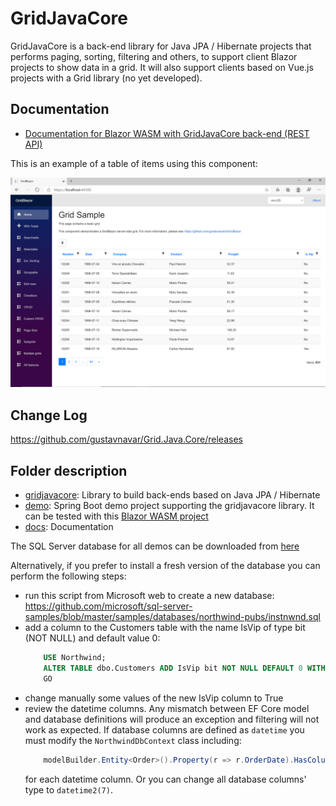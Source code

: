 # GridJavaCore

GridJavaCore is a back-end library for Java JPA / Hibernate projects that performs paging, sorting, filtering and others, to support client Blazor projects to show data in a grid. It will also support clients based on Vue.js projects with a Grid library (no yet developed).

## Documentation
* [Documentation for Blazor WASM with GridJavaCore back-end (REST API)](./docs/java_backend/Documentation.md)

This is an example of a table of items using this component:

![Image of GridBlazor](./docs/images/GridBlazor.png)

## Change Log
https://github.com/gustavnavar/Grid.Java.Core/releases

## Folder description
* [gridjavacore](./gridjavacore): Library to build back-ends based on Java JPA / Hibernate
* [demo](./demo): Spring Boot demo project supporting the gridjavacore library. It can be tested with this [Blazor WASM project](https://github.com/gustavnavar/Grid.Blazor/tree/master/GridBlazorSpring)
* [docs](./docs): Documentation

The SQL Server database for all demos can be downloaded from [here](https://github.com/gustavnavar/Grid.Core/tree/master/sample_database)

Alternatively, if you prefer to install a fresh version of the database you can perform the following steps:
- run this script from Microsoft web to create a new database: https://github.com/microsoft/sql-server-samples/blob/master/samples/databases/northwind-pubs/instnwnd.sql
- add a column to the Customers table with the name IsVip of type bit (NOT NULL) and default value 0:
    ```sql
        USE Northwind;
        ALTER TABLE dbo.Customers ADD IsVip bit NOT NULL DEFAULT 0 WITH VALUES;
        GO
    ```
- change manually some values of the new IsVip column to True
- review the datetime columns. Any mismatch between EF Core model and database definitions will produce an exception and filtering will not work as expected. If database columns are defined as ```datetime``` you must modify the ```NorthwindDbContext``` class including:
    ```c#
        modelBuilder.Entity<Order>().Property(r => r.OrderDate).HasColumnType("datetime");
    ```
    for each datetime column. Or you can change all database columns' type to ```datetime2(7)```.


